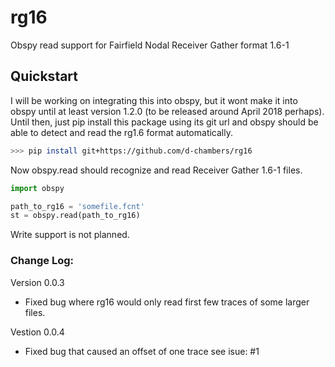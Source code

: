 # rg16


Obspy read support for Fairfield Nodal Receiver Gather format 1.6-1

Quickstart
---------

I will be working on integrating this into obspy, but it wont make it into obspy
until at least version 1.2.0 (to be released around April 2018 perhaps).
Until then, just pip install this package using its git url
and obspy should be able to detect and read the rg1.6 format automatically.

```bash
>>> pip install git+https://github.com/d-chambers/rg16
```

Now obspy.read should recognize and read Receiver Gather 1.6-1 files.

```python
import obspy

path_to_rg16 = 'somefile.fcnt'
st = obspy.read(path_to_rg16)
```

Write support is not planned.

### Change Log:


Version 0.0.3
* Fixed bug where rg16 would only read first few traces of some larger files.

Vestion 0.0.4
* Fixed bug that caused an offset of one trace see isue: #1